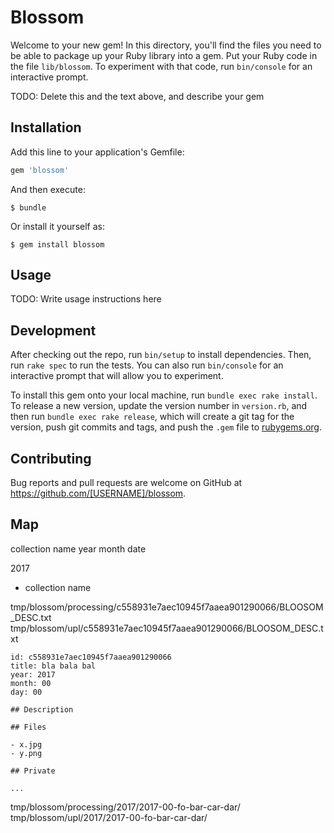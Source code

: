 # Blossom

Welcome to your new gem! In this directory, you'll find the files you need to be able to package up your Ruby library into a gem. Put your Ruby code in the file `lib/blossom`. To experiment with that code, run `bin/console` for an interactive prompt.

TODO: Delete this and the text above, and describe your gem

## Installation

Add this line to your application's Gemfile:

```ruby
gem 'blossom'
```

And then execute:

    $ bundle

Or install it yourself as:

    $ gem install blossom

## Usage

TODO: Write usage instructions here

## Development

After checking out the repo, run `bin/setup` to install dependencies. Then, run `rake spec` to run the tests. You can also run `bin/console` for an interactive prompt that will allow you to experiment.

To install this gem onto your local machine, run `bundle exec rake install`. To release a new version, update the version number in `version.rb`, and then run `bundle exec rake release`, which will create a git tag for the version, push git commits and tags, and push the `.gem` file to [rubygems.org](https://rubygems.org).

## Contributing

Bug reports and pull requests are welcome on GitHub at https://github.com/[USERNAME]/blossom.






## Map

collection name
year
month
date

2017
  - collection name



tmp/blossom/processing/c558931e7aec10945f7aaea901290066/BLOOSOM_DESC.txt
tmp/blossom/upl/c558931e7aec10945f7aaea901290066/BLOOSOM_DESC.txt

```
id: c558931e7aec10945f7aaea901290066
title: bla bala bal 
year: 2017
month: 00
day: 00

## Description

## Files

- x.jpg
- y.png

## Private

...
```


tmp/blossom/processing/2017/2017-00-fo-bar-car-dar/
tmp/blossom/upl/2017/2017-00-fo-bar-car-dar/






